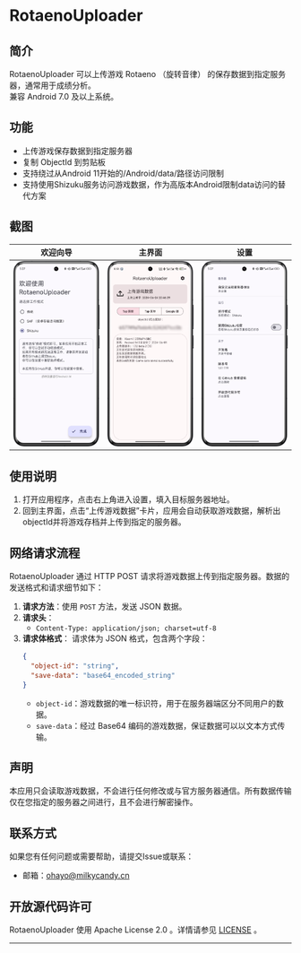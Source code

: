 # RotaenoUploader

## 简介

RotaenoUploader 可以上传游戏 Rotaeno （旋转音律） 的保存数据到指定服务器，通常用于成绩分析。  
兼容 Android 7.0 及以上系统。

## 功能

- 上传游戏保存数据到指定服务器
- 复制 ObjectId 到剪贴板
- 支持绕过从Android 11开始的/Android/data/路径访问限制
- 支持使用Shizuku服务访问游戏数据，作为高版本Android限制data访问的替代方案

## 截图

|              欢迎向导               |             主界面             |               设置               |
|:-------------------------------:|:---------------------------:|:------------------------------:|
| ![欢迎界面](Screenshot_Welcome.png) | ![主界面](Screenshot_Main.png) | ![设置](Screenshot_Settings.png) |


## 使用说明

1. 打开应用程序，点击右上角进入设置，填入目标服务器地址。
2. 回到主界面，点击“上传游戏数据”卡片，应用会自动获取游戏数据，解析出objectId并将游戏存档并上传到指定的服务器。

## 网络请求流程

RotaenoUploader 通过 HTTP POST 请求将游戏数据上传到指定服务器。数据的发送格式和请求细节如下：

1. **请求方法**：使用 `POST` 方法，发送 JSON 数据。
2. **请求头**：
    - `Content-Type: application/json; charset=utf-8`
3. **请求体格式**：
   请求体为 JSON 格式，包含两个字段：
   ```json
   {
     "object-id": "string",
     "save-data": "base64_encoded_string"
   }
   ```
    - `object-id`：游戏数据的唯一标识符，用于在服务器端区分不同用户的数据。
    - `save-data`：经过 Base64 编码的游戏数据，保证数据可以以文本方式传输。

## 声明

本应用只会读取游戏数据，不会进行任何修改或与官方服务器通信。所有数据传输仅在您指定的服务器之间进行，且不会进行解密操作。  

## 联系方式

如果您有任何问题或需要帮助，请提交Issue或联系：

- 邮箱：ohayo@milkycandy.cn

## 开放源代码许可

RotaenoUploader 使用 Apache License 2.0 。详情请参见 [LICENSE](LICENSE) 。

---